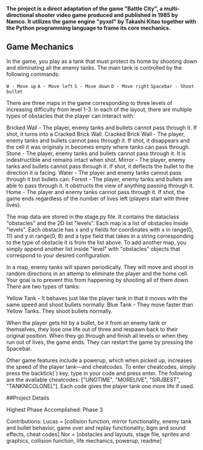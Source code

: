 #### The project is a direct adaptation of the game "Battle City", a multi-directional shooter video game produced and published in 1985 by Namco. It utilizes the game engine "pyxel" by Takashi Kitao together with the Python programming language to frame its core mechanics.

## Game Mechanics

In the game, you play as a tank that must protect its home by shooting down and eliminating all the enemy tanks. The main tank is controlled by the following commands:

`W - Move up`
`A - Move left`
`S - Move down`
`D - Move right`
`Spacebar - Shoot bullet`

There are three maps in the game corresponding to three levels of increasing difficulty from level 1-3. In each of the layout, there are multiple types of obstacles that the player can interact with:

Bricked Wall - The player, enemy tanks and bullets cannot pass through it. If shot, it turns into a Cracked Brick Wall.
Cracked Brick Wall - The player, enemy tanks and bullets cannot pass through it. If shot, it disappears and the cell it was originaly in becomes empty where tanks can pass through.
Stone - The player, enemy tanks and bullets cannot pass through it. It is indestructible and remains intact when shot.
Mirror - The player, enemy tanks and bullets cannot pass through it. If shot, it deflects the bullet to the direction it is facing.
Water - The player and enemy tanks cannot pass through it but bullets can.
Forest - The player, enemy tanks and bullets are able to pass through it. It obstructs the view of anything passing through it.
Home - The player and enemy tanks cannot pass through it. If shot, the game ends regardless of the number of lives left (players start with three lives).

The map data are stored in the stage.py file. It contains the dataclass "obstacles" and the 2D list "levels". Each map is a list of obstacles inside "levels". Each obstacle has x and y fields for coordinates with x in range(0, 11) and y in range(0, 8) and a type field that takes in a string corresponding to the type of obstacle it is from the list above. To add another map, you simply append another list inside "level" with "obstacles" objects that correspond to your desired configuration.

In a map, enemy tanks will spawn periodically. They will move and shoot in random directions in an attemp to eliminate the player and the home cell. Your goal is to prevent this from happening by shooting all of them down. There are two types of tanks:

Yellow Tank - It behaves just like the player tank in that it moves with the same speed and shoot bullets normally.
Blue Tank - They move faster than Yellow Tanks. They shoot bullets normally.

When the player gets hit by a bullet, be it from an enemy tank or themselves, they lose one life out of three and respawn back to their original position. When they go through and finish all levels or when they run out of lives, the game ends. They can restart the game by pressing the Spacebar.

Other game features include a powerup, which when picked up, increases the speed of the player tank—and cheatcodes. To enter cheatcodes, simply press the backtick(`) key, type in your code and press enter. The following are the available cheatcodes: ["UNOTIME", "MORELIVE", "SIRJBEST", "TANKNICOLONEL"]. Each code gives the player tank one more life if used.

##Project Details

Highest Phase Accomplished: Phase 3

Contributions:
Lucas = [collision function, mirror functionality, enemy tank and bullet behavior, game over and replay functionality, bgm and sound effects, cheat codes]
Nor = [obstacles and layouts, stage file, sprites and graphics, collision function, life mechanics, powerup, readme]
